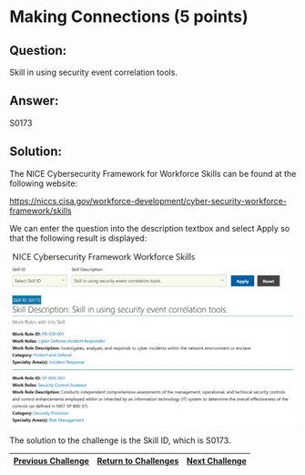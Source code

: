 # Making Connections (5 points)

## Question:

Skill in using security event correlation tools.

## Answer:

S0173

## Solution:

The NICE Cybersecurity Framework for Workforce Skills can be found at the following website:

https://niccs.cisa.gov/workforce-development/cyber-security-workforce-framework/skills

We can enter the question into the description textbox and select Apply so that the following result is displayed:

![nice-screenshot.png](nice-screenshot.png)

The solution to the challenge is the Skill ID, which is S0173.

| [Previous Challenge](/Challenges/Protect-And-Defend/2/README.md#top) | [Return to Challenges](/Challenges/../../../#modules) | [Next Challenge](/Challenges/Protect-And-Defend/4/README.md#top) |
| :------- | :-----: | ------: |